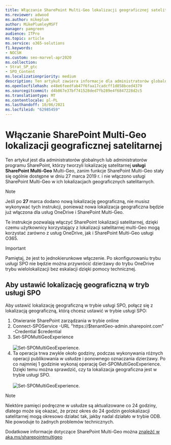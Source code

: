 ```yaml
---
title: Włączanie SharePoint Multi-Geo lokalizacji geograficznej satelitarnej
ms.reviewer: adwood
ms.author: mikeplum
author: MikePlumleyMSFT
manager: pamgreen
audience: ITPro
ms.topic: article
ms.service: o365-solutions
f1.keywords:
- NOCSH
ms.custom: seo-marvel-apr2020
ms.collection:
- Strat_SP_gtc
- SPO_Content
ms.localizationpriority: medium
description: Ten artykuł zawiera informacje dla administratorów globalnych SharePoint administratorów o włączaniu SharePoint Multi-Geo lokalizacji geolokalizacji satelitarnych.
ms.openlocfilehash: e48e6feedfab47f6faa17cadcff1d858bced4379
ms.sourcegitcommit: d4b867e37bf741528ded7fb289e4f6847228d2c5
ms.translationtype: MT
ms.contentlocale: pl-PL
ms.lasthandoff: 10/06/2021
ms.locfileid: "62985459"
---
```

# <a name="enabling-sharepoint-multi-geo-in-your-satellite-geo-location"></a>Włączanie SharePoint Multi-Geo lokalizacji geograficznej satelitarnej

Ten artykuł jest dla administratorów globalnych lub administratorów programu SharePoint, którzy tworzyli lokalizację satelitarnej **usługi SharePoint Multi-Geo** Multi-Geo, zanim funkcje SharePoint Multi-Geo stały się ogólnie dostępne w dniu 27 marca 2019 r. i nie włączono usługi SharePoint Multi-Geo w ich lokalizacjach geograficznych satelitarnych. 

>[!Note]
>Jeśli po **27** marca dodano nową lokalizację geograficzną, nie musisz wykonywać tych instrukcji, ponieważ nowa lokalizacja geograficzna będzie już włączona dla usług OneDrive i SharePoint Multi-Geo.

Te instrukcje pozwalają włączyć SharePoint lokalizacji satelitarnej, dzięki czemu użytkownicy korzystający z lokalizacji satelitarnej multi-Geo mogą korzystać zarówno z usług OneDrive, jak i SharePoint Multi-Geo usługi O365. 

>[!IMPORTANT]
>Pamiętaj, że jest to jednokierunkowe włączenie. Po skonfigurowaniu trybu usługi SPO nie będzie można przywrócić dzierżawy do trybu OneDrive trybu wielolokalizacji bez eskalacji dzięki pomocy technicznej. 

## <a name="to-set-a-geo-location-into-spo-mode"></a>Aby ustawić lokalizację geograficzną w tryb usługi SPO

Aby ustawić lokalizację geograficzną w trybie usługi SPO, połącz się z lokalizacją geograficzną, którą chcesz ustawić w trybie usługi SPO:

1.    Otwieranie SharePoint zarządzania w trybie online 
2.    Connect-SPOService -URL "https://$tenantGeo-admin.sharepoint.com" -Credential $credential
3.    Set-SPOMultiGeoExperience</br></br>
![Set-SPOMultiGeoExperience.](../media/Set-SPO-MultiGeo.jpg)
4.    Ta operacja trwa zwykle około godziny, podczas wykonywania różnych operacji publikowania w usłudze i ponownego oznaczania dzierżawy. Po co najmniej 1 godzinie wykonaj operację Get-SPOMultiGeoExperience.  Dzięki temu można sprawdzić, czy ta lokalizacja geograficzna jest w trybie usługi SPO.</br></br>
![Set-SPOMultiGeoExperience.](../media/Get-SPO-MultiGeo.jpg)

 
 
 
>[!Note]
>Niektóre pamięci podręczne w usłudze są aktualizowane co 24 godziny, dlatego może się okazać, że przez okres do 24 godzin geolokalizacji satelitarnej mogą okresowo działać tak, jakby nadal działało w trybie ODB. Nie powoduje to żadnych problemów technicznych. 
 
Dodatkowe informacje dotyczące SharePoint Multi-Geo można [znaleźć w aka.ms/sharepointmultigeo](multi-geo-capabilities-in-onedrive-and-sharepoint-online-in-microsoft-365.md)


